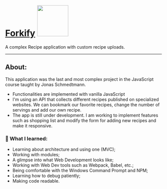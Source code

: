 # [Forkify](https://forkifyjscourse.netlify.app/) <img src="https://media.giphy.com/media/S0n9aBFbzqdTrb5Gm8/giphy.gif" width="100" />
  A complex Recipe application with custom recipe uploads. 

---
 ##   About:
 
This application was the last and most complex project in the JavaScript course taught by Jonas Schmedtmann.
- Functionalities are implemented with vanilla JavaScript
 - I'm using an API that collects different recipes published on specialized websites. We can bookmark our favorite recipes, change the number of servings and add our own recipe.
 - The app is still under development. I am working to implement features such as shopping list and modify the form for adding new recipes and make it responsive.

### :open_book: What I learned:
- Learning about architecture and using one (MVC);
- Working with modules;
- A glimpse into what Web Development looks like;
- Working with Web Dev tools such as Webpack, Babel, etc.;
- Being comfortable with the Windows Command Prompt and NPM;
- Learning how to debug patiently;
- Making code readable.

